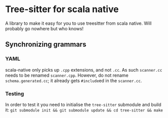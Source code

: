 # Tree-sitter for scala native

A library to make it easy for you to use treesitter from scala native. Will probably go nowhere but who knows!

## Synchronizing grammars

### YAML

scala-native only picks up `.cpp` extensions, and not `.cc`. As such `scanner.cc` needs to be renamed `scanner.cpp`. However, do not rename `schema.generated.cc`; it already gets `#include`ed in the `scanner.cc`.
### Testing

In order to test it you need to initialise the `tree-sitter` submodule and build it: `git submodule init && git submodule update && cd tree-sitter && make`
